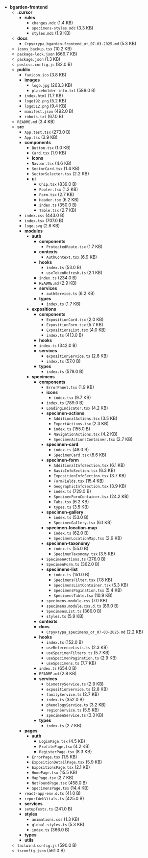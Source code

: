 - **bgarden-frontend**
  - **.cursor**
    - **rules**
      - `changes.mdc` (1.4 KB)
      - `specimens-styles.mdc` (3.3 KB)
      - `styles.mdc` (1.9 KB)
  - **docs**
    - `Структура_bgarden-frontend_от_07-03-2025.md` (5.3 KB)
  - `icons_backup.tsx` (10.2 KB)
  - `package-lock.json` (669.7 KB)
  - `package.json` (1.3 KB)
  - `postcss.config.js` (82.0 B)
  - **public**
    - `favicon.ico` (3.8 KB)
    - **images**
      - `logo.jpg` (263.3 KB)
      - `placeholder-info.txt` (588.0 B)
    - `index.html` (1.7 KB)
    - `logo192.png` (5.2 KB)
    - `logo512.png` (9.4 KB)
    - `manifest.json` (492.0 B)
    - `robots.txt` (67.0 B)
  - `README.md` (3.4 KB)
  - **src**
    - `App.test.tsx` (273.0 B)
    - `App.tsx` (3.9 KB)
    - **components**
      - `Button.tsx` (1.0 KB)
      - `Card.tsx` (1.9 KB)
      - **icons**
      - `Navbar.tsx` (4.6 KB)
      - `SectorCard.tsx` (1.4 KB)
      - `SectorSelector.tsx` (2.2 KB)
      - **ui**
        - `Chip.tsx` (839.0 B)
        - `Footer.tsx` (1.2 KB)
        - `Form.tsx` (2.7 KB)
        - `Header.tsx` (6.2 KB)
        - `index.ts` (350.0 B)
        - `Table.tsx` (2.7 KB)
    - `index.css` (443.0 B)
    - `index.tsx` (707.0 B)
    - `logo.svg` (2.6 KB)
    - **modules**
      - **auth**
        - **components**
          - `ProtectedRoute.tsx` (1.7 KB)
        - **contexts**
          - `AuthContext.tsx` (6.9 KB)
        - **hooks**
          - `index.ts` (53.0 B)
          - `useTokenRefresh.ts` (2.1 KB)
        - `index.ts` (234.0 B)
        - `README.md` (2.9 KB)
        - **services**
          - `authService.ts` (6.2 KB)
        - **types**
          - `index.ts` (1.7 KB)
      - **expositions**
        - **components**
          - `ExpositionCard.tsx` (2.0 KB)
          - `ExpositionForm.tsx` (5.7 KB)
          - `ExpositionsList.tsx` (4.0 KB)
          - `index.ts` (413.0 B)
        - **hooks**
        - `index.ts` (342.0 B)
        - **services**
          - `expositionService.ts` (2.6 KB)
          - `index.ts` (57.0 B)
        - **types**
          - `index.ts` (579.0 B)
      - **specimens**
        - **components**
          - `ErrorPanel.tsx` (1.9 KB)
          - **icons**
            - `index.tsx` (9.7 KB)
          - `index.ts` (789.0 B)
          - `LoadingIndicator.tsx` (4.2 KB)
          - **specimen-actions**
            - `AdditionalActions.tsx` (3.5 KB)
            - `ExportActions.tsx` (2.3 KB)
            - `index.ts` (155.0 B)
            - `NavigationActions.tsx` (4.2 KB)
            - `SpecimenActionsContainer.tsx` (2.7 KB)
          - **specimen-card**
            - `index.ts` (48.0 B)
            - `SpecimenCard.tsx` (8.6 KB)
          - **specimen-form**
            - `AdditionalInfoSection.tsx` (6.1 KB)
            - `BasicInfoSection.tsx` (6.3 KB)
            - `ExpositionInfoSection.tsx` (3.7 KB)
            - `FormFields.tsx` (15.4 KB)
            - `GeographicInfoSection.tsx` (3.9 KB)
            - `index.ts` (729.0 B)
            - `SpecimenFormContainer.tsx` (24.2 KB)
            - `Tabs.tsx` (6.2 KB)
            - `types.ts` (3.5 KB)
          - **specimen-gallery**
            - `index.ts` (53.0 B)
            - `SpecimenGallery.tsx` (6.1 KB)
          - **specimen-location-map**
            - `index.ts` (62.0 B)
            - `SpecimenLocationMap.tsx` (2.9 KB)
          - **specimen-taxonomy**
            - `index.ts` (55.0 B)
            - `SpecimenTaxonomy.tsx` (3.5 KB)
          - `SpecimenActions.ts` (376.0 B)
          - `SpecimenForm.ts` (362.0 B)
          - **specimens-list**
            - `index.ts` (151.0 B)
            - `SpecimensFilter.tsx` (7.8 KB)
            - `SpecimensListContainer.tsx` (5.3 KB)
            - `SpecimensPagination.tsx` (5.4 KB)
            - `SpecimensTable.tsx` (10.9 KB)
          - `specimens.module.css` (7.0 KB)
          - `specimens.module.css.d.ts` (89.0 B)
          - `SpecimensList.ts` (366.0 B)
          - `styles.ts` (5.9 KB)
        - **contexts**
        - **docs**
          - `Структура_specimens_от_07-03-2025.md` (2.2 KB)
        - **hooks**
          - `index.ts` (152.0 B)
          - `useReferenceLists.ts` (2.3 KB)
          - `useSpecimenFilters.ts` (5.7 KB)
          - `useSpecimenPagination.ts` (2.9 KB)
          - `useSpecimens.ts` (7.7 KB)
        - `index.ts` (654.0 B)
        - `README.md` (2.8 KB)
        - **services**
          - `biometryService.ts` (2.9 KB)
          - `expositionService.ts` (2.8 KB)
          - `familyService.ts` (2.7 KB)
          - `index.ts` (352.0 B)
          - `phenologyService.ts` (3.2 KB)
          - `regionService.ts` (5.5 KB)
          - `specimenService.ts` (3.3 KB)
        - **types**
          - `index.ts` (2.7 KB)
    - **pages**
      - **auth**
        - `LoginPage.tsx` (4.5 KB)
        - `ProfilePage.tsx` (4.2 KB)
        - `RegisterPage.tsx` (8.3 KB)
      - `ErrorPage.tsx` (1.5 KB)
      - `ExpositionDetailPage.tsx` (5.9 KB)
      - `ExpositionsPage.tsx` (2.1 KB)
      - `HomePage.tsx` (15.5 KB)
      - `MapPage.tsx` (2.7 KB)
      - `NotFoundPage.tsx` (458.0 B)
      - `SpecimensPage.tsx` (14.4 KB)
    - `react-app-env.d.ts` (41.0 B)
    - `reportWebVitals.ts` (425.0 B)
    - **services**
    - `setupTests.ts` (241.0 B)
    - **styles**
      - `animations.css` (1.3 KB)
      - `global-styles.ts` (5.3 KB)
      - `index.ts` (366.0 B)
    - **types**
    - **utils**
  - `tailwind.config.js` (590.0 B)
  - `tsconfig.json` (561.0 B)
